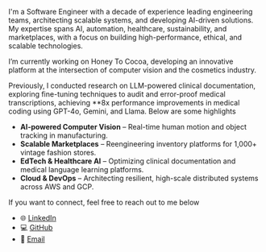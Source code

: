 I'm a Software Engineer with a decade of experience leading engineering teams, architecting scalable systems, and developing AI-driven solutions. My expertise spans AI, automation, healthcare, sustainability, and marketplaces, with a focus on building high-performance, ethical, and scalable technologies.

I’m currently working on Honey To Cocoa, developing an innovative platform at the intersection of computer vision and the cosmetics industry.  

Previously, I conducted research on LLM-powered clinical documentation, exploring fine-tuning techniques to audit and error-proof medical transcriptions, achieving **8x performance improvements in medical coding using GPT-4o, Gemini, and Llama. Below are some highlights

- **AI-powered Computer Vision** – Real-time human motion and object tracking in manufacturing.  
- **Scalable Marketplaces** – Reengineering inventory platforms for 1,000+ vintage fashion stores.  
- **EdTech & Healthcare AI** – Optimizing clinical documentation and medical language learning platforms.  
- **Cloud & DevOps** – Architecting resilient, high-scale distributed systems across AWS and GCP.

If you want to connect, feel free to reach out to me below

- 🌐 [LinkedIn](https://www.linkedin.com/in/jstnjackson)  
- 💻 [GitHub](https://github.com/jaymjax1)  
- 📧 [Email](mailto:jaymjax@gmail.com)  
